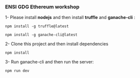 ### ENSI GDG Ethereum workshop

1- Please install **nodejs** and then install **truffle** and **ganache-cli** :

    npm install -g truffle@latest

    npm install -g ganache-cli@latest

2- Clone this project and then install dependencies

    npm install

3- Run ganache-cli and then run the server:

    npm run dev
